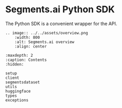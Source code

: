 <!---
Segments.ai Documentation documentation master file, created by
sphinx-quickstart on Tue Apr  5 00:19:50 2022.
You can adapt this file completely to your liking, but it should at least
contain the root `toctree` directive.
-->

# Segments.ai Python SDK

The Python SDK is a convenient wrapper for the API.

```{eval-rst}
.. image:: ../../assets/overview.png
    :width: 800
    :alt: Segments.ai overview
    :align: center
```

```{toctree}
:maxdepth: 2
:caption: Contents
:hidden:

setup
client
segmentsdataset
utils
huggingface
types
exceptions
```

<!--
# Indices and tables

* {ref}`genindex`
* {ref}`modindex`
* {ref}`search`
-->
